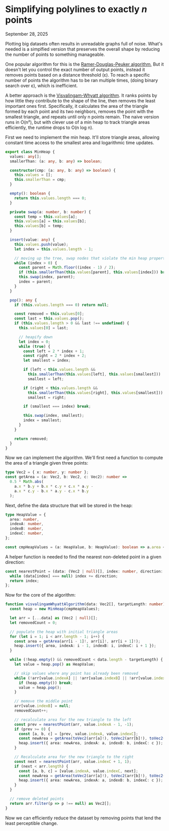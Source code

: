 # Simplifying polylines to exactly *n* points
September 28, 2025

Plotting big datasets often results in unreadable graphs full of noise.
What's needed is a simplfied version that preserves the overall shape by
reducing the number of points to something manageable.

One popular algorithm for this is the
[Ramer-Douglas-Peuker algorithm](https://en.wikipedia.org/wiki/Ramer%E2%80%93Douglas%E2%80%93Peucker_algorithm), But it doesn't
let you control the exact number of output points, instead it removes
points based on a distance threshold (ε). To reach
a specific number of points the algorithm has to be ran multiple
times, (doing binary search over ε), which is inefficient.

A better approach is the [Visvalingam-Whyatt algorithm](https://en.wikipedia.org/wiki/Visvalingam%E2%80%93Whyatt_algorithm).
It ranks points by how little they contribute to the shape of the line, then removes the least important ones first. Specifically, it calculates the area of the triangle formed by each point and its two neighbors, removes the point with the smallest triangle, and repeats until only n points remain. The naive version runs in O(n²), but with clever use of a min heap to track triangle areas efficiently, the runtime drops to O(n log n).

First we need to implement the min heap. It'll store triangle areas, allowing constant time access to the smallest area and logarithmic time updates.
```ts
export class MinHeap {
  values: any[];
  smallerThan: (a: any, b: any) => boolean;

  constructor(cmp: (a: any, b: any) => boolean) {
    this.values = [];
    this.smallerThan = cmp;
  }

  empty(): boolean {
    return this.values.length === 0;
  }

  private swap(a: number, b: number) {
    const temp = this.values[a];
    this.values[a] = this.values[b];
    this.values[b] = temp;
  }

  insert(value: any) {
    this.values.push(value);
    let index = this.values.length - 1;

    // moving up the tree, swap nodes that violate the min heap property
    while (index > 0) {
      const parent = Math.floor((index - 1) / 2);
      if (this.smallerThan(this.values[parent], this.values[index])) break;
      this.swap(index, parent);
      index = parent;
    }
  }

  pop(): any {
    if (this.values.length === 0) return null;

    const removed = this.values[0];
    const last = this.values.pop();
    if (this.values.length > 0 && last !== undefined) {
      this.values[0] = last;

      // heapify down
      let index = 0;
      while (true) {
        const left = 2 * index + 1;
        const right = 2 * index + 2;
        let smallest = index;

        if (left < this.values.length &&
          this.smallerThan(this.values[left], this.values[smallest]))
          smallest = left;

        if (right < this.values.length &&
          this.smallerThan(this.values[right], this.values[smallest]))
          smallest = right;

        if (smallest === index) break;

        this.swap(index, smallest);
        index = smallest;
      }
    }

    return removed;
  }
}
```

Now we can implement the algorithm.
We'll first need a function to compute the area of a triangle given three points:

```ts
type Vec2 = { x: number, y: number };
const getArea = (a: Vec2, b: Vec2, c: Vec2): number =>
  0.5 * Math.abs(
    a.x * b.y + b.x * c.y + c.x * a.y -
    a.x * c.y - b.x * a.y - c.x * b.y
  );
```

Next, define the data structure that will be stored in the heap:

```ts
type HeapValue = {
  area: number,
  indexA: number,
  indexB: number,
  indexC: number,
};

const cmpHeapValues = (a: HeapValue, b: HeapValue): boolean => a.area < b.area;
```

A helper function is needed to find the nearest non-deleted point in a given direction:

```ts
const nearestPoint = (data: (Vec2 | null)[], index: number, direction: number): number => {
  while (data[index] === null) index += direction;
  return index;
};
```

Now for the core of the algorithm:

```ts
function visvalingamWhyattAlgorithm(data: Vec2[], targetLength: number): Vec2[] {
  const heap = new MinHeap(cmpHeapValues);

  let arr = [...data] as (Vec2 | null)[];
  let removedCount = 0;

  // populate the heap with initial triangle areas
  for (let i = 1; i < arr.length - 1; i++) {
    const area = getArea(arr[i - 1]!, arr[i]!, arr[i + 1]!);
    heap.insert({ area, indexA: i - 1, indexB: i, indexC: i + 1 });
  }

  while (!heap.empty() && removedCount < data.length - targetLength) {
    let value = heap.pop() as HeapValue;

    // skip values where any point has already been removed
    while (!arr[value.indexA] || !arr[value.indexB] || !arr[value.indexC]) {
      if (heap.empty()) break;
      value = heap.pop();
    }

    // memove the middle point
    arr[value.indexB] = null;
    removedCount++;

    // recalculate area for the new triangle to the left
    const prev = nearestPoint(arr, value.indexA - 1, -1);
    if (prev >= 0) {
      const [a, b, c] = [prev, value.indexA, value.indexC];
      const newArea = getArea(toVec2(arr[a]!), toVec2(arr[b]!), toVec2(arr[c]!));
      heap.insert({ area: newArea, indexA: a, indexB: b, indexC: c });
    }

    // Recalculate area for the new triangle to the right
    const next = nearestPoint(arr, value.indexC + 1, 1);
    if (next < arr.length) {
      const [a, b, c] = [value.indexA, value.indexC, next];
      const newArea = getArea(toVec2(arr[a]!), toVec2(arr[b]!), toVec2(arr[c]!));
      heap.insert({ area: newArea, indexA: a, indexB: b, indexC: c });
    }
  }

  // remove deleted points
  return arr.filter(p => p !== null) as Vec2[];
}
```

Now we can efficiently reduce the dataset by removing points that lend the least perceptible change.
